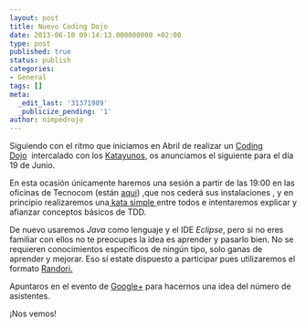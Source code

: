 ```yaml
---
layout: post
title: Nuevo Coding Dojo
date: 2013-06-10 09:14:13.000000000 +02:00
type: post
published: true
status: publish
categories:
- General
tags: []
meta:
  _edit_last: '31371989'
  _publicize_pending: '1'
author: nimpedrojo
---
```

Siguiendo con el ritmo que iniciamos en Abril de realizar un [Coding
Dojo](http://codingdojo.org/)  intercalado con los
[Katayunos](http://katayunos.com/), os anunciamos el siguiente para el
día 19 de Junio.

En esta ocasión únicamente haremos una sesión a partir de las 19:00 en
las oficinas de Tecnocom (están [aqui](http://goo.gl/maps/orLB9)) ,que
nos cederá sus instalaciones , y en principio realizaremos una[ kata
simple ](http://www.solveet.com/exercises "Solveet")entre todos e
intentaremos explicar y afianzar conceptos básicos de TDD.

De nuevo usaremos *Java* como lenguaje y el IDE *Eclipse*, pero si no
eres familiar con ellos no te preocupes la idea es aprender y pasarlo
bien. No se requieren conocimientos específicos de ningún tipo, solo
ganas de aprender y mejorar. Eso sí estate dispuesto a participar pues
utilizaremos el
formato [Randori.](http://www.stefanhendriks.com/2012/09/20/a-randori-with-corey-haines/)

Apuntaros en el evento
de [Google+](https://plus.google.com/events/ci7prd6g50be7jq50a8opnh9sho) para
hacernos una idea del número de asistentes.

¡Nos vemos!
